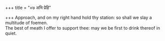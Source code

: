 +++
title = "०७ अभि प्रेहि"

+++
Approach, and on my right hand hold thy station: so shall we slay a multitude of foemen.  
     The best of meath I offer to support thee: may we be first to drink thereof in quiet.